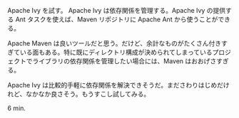 Apache Ivy を試す。 Apache Ivy は依存関係を管理する。Apache Ivy の提供する Ant タスクを使えば、Maven リポジトリに Apache Ant から使うことができる。

Apache Maven は良いツールだと思う。だけど、余計なものがたくさん付きすぎている面もある。特に既にディレクトリ構成が決められてしまっているプロジェクトでライブラリの依存関係を管理したい場合には、Maven はおおげさすぎる。

Apache Ivy は比較的手軽に依存関係を解決できそうだ。まださわりはじめだけれど、なかなか良さそう。もうすこし試してみる。

6 min.

